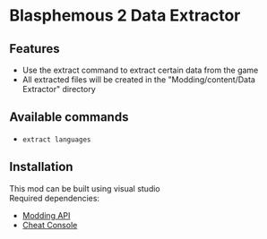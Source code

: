 # Blasphemous 2 Data Extractor

## Features
- Use the extract command to extract certain data from the game
- All extracted files will be created in the "Modding/content/Data Extractor" directory

## Available commands
- ```extract languages```

## Installation
This mod can be built using visual studio <br>
Required dependencies:
- [Modding API](https://github.com/BrandenEK/BlasII.ModdingAPI)
- [Cheat Console](https://github.com/BrandenEK/BlasII.CheatConsole)

